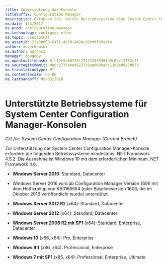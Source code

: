 ```yaml
---
title: Unterstützung der Konsole
titleSuffix: Configuration Manager
description: Erfahren Sie, welche Betriebssysteme eine System Center Configuration Manager-Konsole unterstützt.
ms.date: 1/3/2017
ms.prod: configuration-manager
ms.technology: configmgr-other
ms.topic: conceptual
ms.assetid: 21a80050-6452-4b7d-8424-99bddf9fa1f4
author: aczechowski
ms.author: aaroncz
manager: dougeby
ms.openlocfilehash: 8fc17e5a58735f232152639981d9c02c12752cf1
ms.sourcegitcommit: 0b0c2735c4ed822731ae069b4cc1380e89e78933
ms.translationtype: HT
ms.contentlocale: de-DE
ms.lasthandoff: 05/03/2018
---
```

# <a name="supported-operating-systems-for-system-center-configuration-manager-consoles"></a>Unterstützte Betriebssysteme für System Center Configuration Manager-Konsolen

*Gilt für: System Center Configuration Manager (Current Branch)*


 Zur Unterstützung der System Center Configuration Manager-Konsole erfordern die folgenden Betriebssysteme mindestens .NET Framework 4.5.2. Die Ausnahme ist Windows 10 mit dem erforderlichen Minimum .NET Framework 4.6.  

-   **Windows Server 2016**: Standard, Datacenter  
  - Windows Server 2016 wird ab Configuration Manager Version 1606 mit dem Hotfixrollup von KB3186654 (oder Baselineversion 1606, die im Oktober 2016 veröffentlicht wurde) unterstützt.  


-   **Windows Server 2012 R2** (x64): Standard, Datacenter  

-   **Windows Server 2012** (x64): Standard, Datacenter  

-   **Windows Server 2008 R2 mit SP1** (x64): Standard, Enterprise, Datacenter  

-   **Windows 10** (x86, x64): Pro, Enterprise  

-   **Windows 8.1** (x86, x64): Professional, Enterprise  

<!---   **Windows 8** (x86, x64): Professional, Enterprise  -removed Jan 12,2018 sms505863-->

-   **Windows 7 mit SP1** (x86, x64): Professional, Enterprise, Ultimate  
